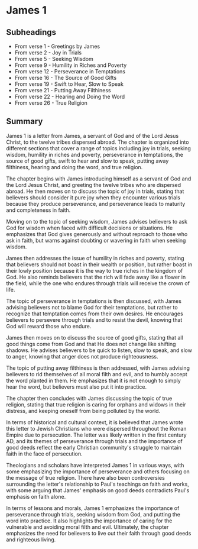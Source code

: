 # James 1

## Subheadings

* From verse 1 - Greetings by James
* From verse 2 - Joy in Trials
* From verse 5 - Seeking Wisdom
* From verse 9 - Humility in Riches and Poverty
* From verse 12 - Perseverance in Temptations
* From verse 16 - The Source of Good Gifts
* From verse 19 - Swift to Hear, Slow to Speak
* From verse 21 - Putting Away Filthiness
* From verse 22 - Hearing and Doing the Word
* From verse 26 - True Religion

## Summary

James 1 is a letter from James, a servant of God and of the Lord Jesus Christ, to the twelve tribes dispersed abroad. The chapter is organized into different sections that cover a range of topics including joy in trials, seeking wisdom, humility in riches and poverty, perseverance in temptations, the source of good gifts, swift to hear and slow to speak, putting away filthiness, hearing and doing the word, and true religion.

The chapter begins with James introducing himself as a servant of God and the Lord Jesus Christ, and greeting the twelve tribes who are dispersed abroad. He then moves on to discuss the topic of joy in trials, stating that believers should consider it pure joy when they encounter various trials because they produce perseverance, and perseverance leads to maturity and completeness in faith.

Moving on to the topic of seeking wisdom, James advises believers to ask God for wisdom when faced with difficult decisions or situations. He emphasizes that God gives generously and without reproach to those who ask in faith, but warns against doubting or wavering in faith when seeking wisdom.

James then addresses the issue of humility in riches and poverty, stating that believers should not boast in their wealth or position, but rather boast in their lowly position because it is the way to true riches in the kingdom of God. He also reminds believers that the rich will fade away like a flower in the field, while the one who endures through trials will receive the crown of life.

The topic of perseverance in temptations is then discussed, with James advising believers not to blame God for their temptations, but rather to recognize that temptation comes from their own desires. He encourages believers to persevere through trials and to resist the devil, knowing that God will reward those who endure.

James then moves on to discuss the source of good gifts, stating that all good things come from God and that He does not change like shifting shadows. He advises believers to be quick to listen, slow to speak, and slow to anger, knowing that anger does not produce righteousness.

The topic of putting away filthiness is then addressed, with James advising believers to rid themselves of all moral filth and evil, and to humbly accept the word planted in them. He emphasizes that it is not enough to simply hear the word, but believers must also put it into practice.

The chapter then concludes with James discussing the topic of true religion, stating that true religion is caring for orphans and widows in their distress, and keeping oneself from being polluted by the world.

In terms of historical and cultural context, it is believed that James wrote this letter to Jewish Christians who were dispersed throughout the Roman Empire due to persecution. The letter was likely written in the first century AD, and its themes of perseverance through trials and the importance of good deeds reflect the early Christian community's struggle to maintain faith in the face of persecution.

Theologians and scholars have interpreted James 1 in various ways, with some emphasizing the importance of perseverance and others focusing on the message of true religion. There have also been controversies surrounding the letter's relationship to Paul's teachings on faith and works, with some arguing that James' emphasis on good deeds contradicts Paul's emphasis on faith alone.

In terms of lessons and morals, James 1 emphasizes the importance of perseverance through trials, seeking wisdom from God, and putting the word into practice. It also highlights the importance of caring for the vulnerable and avoiding moral filth and evil. Ultimately, the chapter emphasizes the need for believers to live out their faith through good deeds and righteous living.